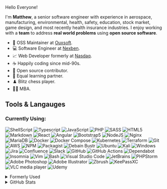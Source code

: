 Hello Everyone!

I'm **Matthew**, a senior software engineer with experience in aerospace, manufacturing, environmental, health, safety, education, stock market, game design, and most recently health insurance industries. I enjoy working with a **team** to address **real world problems** using **open source software**. 

*  🦠 OSS Maintainer at [Ouxsoft](https://ouxsoft.com). 
*  💻 Software Engineer at [Nexben](https://nexben.com).
*  📈 Web Developer formerly at [Nasdaq](https://www.nasdaq.com/).
*  ☕ Happily coding since mid-90s.
*  🧮 Open source contributor.
*  👫 Equal learning partner. 
*  ♟️ Blitz chess player.
*  👨‍🎓 MBA.

## Tools & Langauges
### Currently Using:
<!-- reference https://shields.io/ and https://simpleicons.org/ -->
<!-- langagues -->
![ShellScript](https://img.shields.io/badge/Shell_Script-121011?style=for-the-badge&logo=gnu-bash&logoColor=white)
![Typescript](https://img.shields.io/badge/TypeScript-007ACC?style=for-the-badge&logo=typescript&logoColor=white)
![JavaScript](https://img.shields.io/badge/javascript-%23323330.svg?style=for-the-badge&logo=javascript&logoColor=%23F7DF1E)
![PHP](https://img.shields.io/badge/php-%23777BB4.svg?style=for-the-badge&logo=php&logoColor=white)
![SASS](https://img.shields.io/badge/SASS-hotpink.svg?style=for-the-badge&logo=SASS&logoColor=white)
![HTML5](https://img.shields.io/badge/html5-%23E34F26.svg?style=for-the-badge&logo=html5&logoColor=white)
![Markdown](https://img.shields.io/badge/Markdown-000000?style=for-the-badge&logo=markdown&logoColor=white)
![React](https://img.shields.io/badge/react-%2320232a.svg?style=for-the-badge&logo=react&logoColor=%2361DAFB)
![Angular](https://img.shields.io/badge/angular-%23DD0031.svg?style=for-the-badge&logo=angular&logoColor=white)
![Bootstrap5](https://img.shields.io/badge/bootstrap-%23563D7C.svg?style=for-the-badge&logo=bootstrap&logoColor=white)
![NodeJS](https://img.shields.io/badge/Node.js-339933?style=for-the-badge&logo=nodedotjs&logoColor=white)
![Nginx](https://img.shields.io/badge/nginx-%23009639.svg?style=for-the-badge&logo=nginx&logoColor=white)
![MariaDB](https://img.shields.io/badge/MariaDB-003545?style=for-the-badge&logo=mariadb&logoColor=white)
![Docker](https://img.shields.io/badge/Docker-2496ED.svg?style=for-the-badge&logo=docker&logoColor=white)
![Docker Compose](https://img.shields.io/badge/Docker%20Compose-2496ED.svg?style=for-the-badge&logo=docker&logoColor=white)
![Kubernetes](https://img.shields.io/badge/kubernetes-%23326ce5.svg?style=for-the-badge&logo=kubernetes&logoColor=white)
![Terraform](https://img.shields.io/badge/terraform-%235835CC.svg?style=for-the-badge&logo=terraform&logoColor=white)
![Git](https://img.shields.io/badge/git-%23F05033.svg?style=for-the-badge&logo=git&logoColor=white) <!-- provider -->
![AWS](https://img.shields.io/badge/AWS-%23FF9900.svg?style=for-the-badge&logo=amazon-aws&logoColor=white) 
![NPM](https://img.shields.io/badge/NPM-%23000000.svg?style=for-the-badge&logo=npm&logoColor=white)
![Packagist](https://img.shields.io/badge/Packagist-F28D1A?style=for-the-badge&logo=Packagist&LogoColor=white)
![Debain Bustr](https://img.shields.io/badge/Debian%20Buster-A81D33?style=for-the-badge&logo=debian&logoColor=white)<!-- operating systems -->
![Ubuntu](https://img.shields.io/badge/Ubuntu-E95420?style=for-the-badge&logo=ubuntu&logoColor=white)
![Kali](https://img.shields.io/badge/Kali-268BEE?style=for-the-badge&logo=kalilinux&logoColor=white)
![Windows](https://img.shields.io/badge/Windows-0078D6?style=for-the-badge&logo=windows&logoColor=white)
![Jira](https://img.shields.io/badge/jira-%230A0FFF.svg?style=for-the-badge&logo=jira&logoColor=white)
![Confluence](https://img.shields.io/badge/confluence-%23172BF4.svg?style=for-the-badge&logo=confluence&logoColor=white)
![Slack](https://img.shields.io/badge/Slack-4A154B?style=for-the-badge&logo=slack&logoColor=white)
![GitHub](https://img.shields.io/badge/github-%23121011.svg?style=for-the-badge&logo=github&logoColor=white)
![GitHub Actions](https://img.shields.io/badge/githubactions-%232671E5.svg?style=for-the-badge&logo=githubactions&logoColor=white)
![Dependabot](https://img.shields.io/badge/dependabot-025E8C?style=for-the-badge&logo=dependabot&logoColor=white)
![Insomnia](https://img.shields.io/badge/Insomnia-black?style=for-the-badge&logo=insomnia&logoColor=5849BE)
![Vim](https://img.shields.io/badge/VIM-%2311AB00.svg?style=for-the-badge&logo=vim&logoColor=white)
![Bash](https://img.shields.io/badge/GNU%20Bash-4EAA25?style=for-the-badge&logo=GNU%20Bash&logoColor=white)
![Visual Studio Code](https://img.shields.io/badge/Visual%20Studio%20Code-0078d7.svg?style=for-the-badge&logo=visual-studio-code&logoColor=white)
![JetBrains](https://img.shields.io/badge/JetBrains-000000?style=for-the-badge&logo=JetBrains&LogoColor=white)
![PHPStorm](https://img.shields.io/badge/phpstorm-143?style=for-the-badge&logo=phpstorm&logoColor=black&color=black&labelColor=darkorchid)
![Adobe Photoshop](https://img.shields.io/badge/Photoshop-%2331A8FF.svg?style=for-the-badge&logo=adobephotoshop&logoColor=white)
![Adobe Illustrator](https://img.shields.io/badge/Illustrator-%23FF9A00.svg?style=for-the-badge&logo=adobeillustrator&logoColor=white)
![Zbrush](https://img.shields.io/badge/Zbrush-000000.svg?style=for-the-badge&logoColor=white)
![KeePassXC](https://img.shields.io/badge/KeePassXC-6CAC4D?style=for-the-badge&logo=KeePassXC&logoColor=white)
![VLC media player](https://img.shields.io/badge/VLC-FF8800?style=for-the-badge&logo=vlcmediaplayer&LogoColor=white)
![Udemy](https://img.shields.io/badge/Udemy-A435F0?style=for-the-badge&logo=Udemy&logoColor=white)

<details>
  <summary>Formerly Used</summary>
  
<!-- langagues -->
![Python](https://img.shields.io/badge/python-3670A0?style=for-the-badge&logo=python&logoColor=ffdd54)
![Fanuc Robots](https://img.shields.io/badge/Fanuc%20Robotics-FFEF00?style=for-the-badge&logoColor=white)
![C#](https://img.shields.io/badge/C%23-239120?style=for-the-badge&logo=c-sharp&logoColor=white)
![C++](https://img.shields.io/badge/C%2B%2B-00599C?style=for-the-badge&logo=c%2B%2B&logoColor=white)
![Lua](https://img.shields.io/badge/lua-%232C2D72.svg?style=for-the-badge&logo=lua&logoColor=white)
![Java](https://img.shields.io/badge/Java-ED8B00?style=for-the-badge&logo=java&logoColor=white)
![Perl](https://img.shields.io/badge/Perl-39457E?style=for-the-badge&logo=perl&logoColor=white)
![Ruby](https://img.shields.io/badge/Ruby-CC342D?style=for-the-badge&logo=ruby&logoColor=white)
![Powershell](https://img.shields.io/badge/PowerShell-5391FE?style=for-the-badge&logo=PowerShell&logoColor=white)
![VisualBasic.Net](https://img.shields.io/badge/Visual%20Basic%20.Net-5C2D91?style=for-the-badge&logo=visual-studio&logoColor=white)
![DarkBasic](https://img.shields.io/badge/Dark%20Basic%20-000000?style=for-the-badge&logo=Windows-Terminal&logoColor=white)
![VisualBasic6.0](https://img.shields.io/badge/Visual%20Basic%206.0-5C2D91?style=for-the-badge&logo=visual-studio&logoColor=white)
![C](https://img.shields.io/badge/C-00599C?style=for-the-badge&logo=c&logoColor=white)
![ColdFusion](https://img.shields.io/badge/Cold%20Fusion-00599C?style=for-the-badge&logoColor=white)
![Assembly](https://img.shields.io/badge/Assembly-39457E?style=for-the-badge&logoColor=white)
![ActionScript](https://img.shields.io/badge/ActionScript-CC342D?style=for-the-badge&logoColor=white)
![RabbitMQ](https://img.shields.io/badge/RabbitMQ-FF6600?style=for-the-badge&logo=RabbitMQ&LogoColor=white)
![RubyGems](https://img.shields.io/badge/RubyGems-E9573F?style=for-the-badge&logo=RubyGems&LogoColor=white)
![SVG](https://img.shields.io/badge/SVG-FFB13B?style=for-the-badge&logo=SVG&LogoColor=white)
![Less](https://img.shields.io/badge/less-2B4C80?style=for-the-badge&logo=less&logoColor=white)
![CSS3](https://img.shields.io/badge/CSS3-1572B6?style=for-the-badge&logo=css3&logoColor=white)
![CSS2](https://img.shields.io/badge/CSS2-E34F26.svg?style=for-the-badge&logoColor=white)
![CSS1](https://img.shields.io/badge/CSS1-E34F26.svg?style=for-the-badge&logoColor=white)
![Apache](https://img.shields.io/badge/apache-%23D42029.svg?style=for-the-badge&logo=apache&logoColor=white)
![XHTML DTD](https://img.shields.io/badge/XHTML%20DTD-E34F26.svg?style=for-the-badge&logoColor=white)
![HTML 4.01](https://img.shields.io/badge/HTML%204.01-E34F26.svg?style=for-the-badge&logoColor=white)
![HTML 3.2](https://img.shields.io/badge/HTML%203.2-E34F26.svg?style=for-the-badge&logoColor=white)
![HTML 2](https://img.shields.io/badge/HTML%202.0-E34F26.svg?style=for-the-badge&logoColor=white)
![HTML 1.0](https://img.shields.io/badge/HTML%201.0-E34F26.svg?style=for-the-badge&logoColor=white)
![BatchScript](https://img.shields.io/badge/Batch%20Script-008484?style=for-the-badge&logo=Windows%20Terminal&logoColor=white) <!-- package management --> 
![Zend Framework](https://img.shields.io/badge/Zend%20Framework-68B604?style=for-the-badge&logo=ZendFramework&LogoColor=white)
![Symfony](https://img.shields.io/badge/symfony-%23000000.svg?style=for-the-badge&logo=symfony&logoColor=white)
![Bootstrap2to4](https://img.shields.io/badge/bootstrap%202%20to%204-%23563D7C.svg?style=for-the-badge&logo=bootstrap&logoColor=white)
![Zurb Foundation](https://img.shields.io/badge/Zurb%20Foundation-563D7C.svg?style=for-the-badge&logoColor=white)
![Siimple](https://img.shields.io/badge/Siimple%20CSS-563D7C.svg?style=for-the-badge&logoColor=white)
![Yarn](https://img.shields.io/badge/Yarn-2C8EBB?style=for-the-badge&logo=yarn&logoColor=white) <!-- session management --> 
![Redis](https://img.shields.io/badge/redis-%23DD0031.svg?style=for-the-badge&logo=redis&logoColor=white) <!-- third party libraries --> 
![JQuery](https://img.shields.io/badge/jQuery-0769AD?style=for-the-badge&logo=jquery&logoColor=white)
![TensorFlow](https://img.shields.io/badge/TensorFlow-FF6F00?style=for-the-badge&logo=tensorflow&logoColor=white)
![Rss](https://img.shields.io/badge/rss-F88900?style=for-the-badge&logo=rss&logoColor=white)
![Threejs](https://img.shields.io/badge/threejs-black?style=for-the-badge&logo=three.js&logoColor=white)
![Chart.js](https://img.shields.io/badge/chart.js-F5788D.svg?style=for-the-badge&logo=chart.js&logoColor=white)
![Laravel](https://img.shields.io/badge/laravel-%23FF2D20.svg?style=for-the-badge&logo=laravel&logoColor=white)
![MaterialUI](https://img.shields.io/badge/Material--UI-0081CB?style=for-the-badge&logo=material-ui&logoColor=white) <!-- infrastructure provider --> 
![Oracle](https://img.shields.io/badge/Oracle-F80000?style=for-the-badge&logo=oracle&logoColor=white) <!-- database --> 
![MySQL](https://img.shields.io/badge/mysql-%2300f.svg?style=for-the-badge&logo=mysql&logoColor=white)
![MongoDB](https://img.shields.io/badge/MongoDB-white?style=for-the-badge&logo=mongodb&logoColor=4EA94B)
![SQLite](https://img.shields.io/badge/sqlite-%2307405e.svg?style=for-the-badge&logo=sqlite&logoColor=white)
![MSSQL](https://img.shields.io/badge/Microsoft%20SQL%20Server-CC2927?style=for-the-badge&logo=microsoft%20sql%20server&logoColor=white) <!-- search engine --> ![ElasticSearch](https://img.shields.io/badge/-ElasticSearch-005571?style=for-the-badge&logo=elasticsearch)
![Apache Solr](https://img.shields.io/badge/Apach%20Solr-005571?style=for-the-badge&logo=Apache%20Solr) <!-- Testing --> 
![Selenium](https://img.shields.io/badge/Selenium-43B02A?style=for-the-badge&logo=Selenium&logoColor=white)
![CodeCov](https://img.shields.io/badge/codecov-%23ff0077.svg?style=for-the-badge&logo=codecov&logoColor=white) <!-- CI and Orchestration --> 
![GitLab CI](https://img.shields.io/badge/GitLabCI-%23181717.svg?style=for-the-badge&logo=gitlab&logoColor=white)
![Ansible](https://img.shields.io/badge/ansible-%231A1918.svg?style=for-the-badge&logo=ansible&logoColor=white)
![TravisCI](https://img.shields.io/badge/travisci-%232B2F33.svg?style=for-the-badge&logo=travis&logoColor=white)
![Jenkins](https://img.shields.io/badge/jenkins-%232C5263.svg?style=for-the-badge&logo=jenkins&logoColor=white) <!-- Content Management Systems --> 
![Wordpress](https://img.shields.io/badge/Wordpress-21759B?style=for-the-badge&logo=wordpress&logoColor=white)
![Drupal](https://img.shields.io/badge/Drupal-0678BE?style=for-the-badge&logo=drupal&logoColor=white)
![Moodle](https://img.shields.io/badge/Moodle-0678BE?style=for-the-badge&logoColor=white)
![GitLab](https://img.shields.io/badge/gitlab-%23181717.svg?style=for-the-badge&logo=gitlab&logoColor=white) <!-- networking -->
![Synology](https://img.shields.io/badge/Synology-B5B5B6?style=for-the-badge&logo=Synology&LogoColor=white)
![SonicWall](https://img.shields.io/badge/SonicWall-FF791A?style=for-the-badge&logo=SonicWall&LogoColor=white)
![Graylog](https://img.shields.io/badge/Graylog-FF3633?style=for-the-badge&logo=Graylog&LogoColor=white)
![Ubiquiti](https://img.shields.io/badge/Ubiquiti-0559C9?style=for-the-badge&logo=Ubiquiti&LogoColor=white) <!--Software --> 
![GraphQL](https://img.shields.io/badge/GraphQL-E10098?style=for-the-badge&logo=graphql&LogoColor=white)
![Mustache](https://img.shields.io/badge/Mustashe-FAA918?style=for-the-badge&logo=Handlebars.js&LogoColor=white)
![Postman](https://img.shields.io/badge/Postman-FF6C37?style=for-the-badge&logo=postman&LogoColor=white)
![Grafana](https://img.shields.io/badge/Grafana-F46800?style=for-the-badge&logo=grafana&LogoColor=white)
![Microsoft Active Directory](https://img.shields.io/badge/Microsoft%20Active%20Directory-FAA918?style=for-the-badge&logo=Windows&LogoColor=white)
![OpenLDAP](https://img.shields.io/badge/OpenLDAP-FAA918?style=for-the-badge&LogoColor=white)
![LDAP](https://img.shields.io/badge/LDAP-FAA918?style=for-the-badge&LogoColor=white)
![SAMBA](https://img.shields.io/badge/SAMBA-FAA918?style=for-the-badge&LogoColor=white)
![NTFS](https://img.shields.io/badge/NTFS-FAA918?style=for-the-badge&LogoColor=white)
![RADIUS](https://img.shields.io/badge/RADIUS-FAA918?style=for-the-badge&LogoColor=white)
![Shibboleth SAMLl](https://img.shields.io/badge/Shibboleth%20saml-FAA918?style=for-the-badge&LogoColor=white)
![Authorize.net](https://img.shields.io/badge/Authorize.net-FAA918?style=for-the-badge&LogoColor=white)
![Salesforce](https://img.shields.io/badge/Salesforce-FAA918?style=for-the-badge&LogoColor=white)
![MailChimp](https://img.shields.io/badge/MailChimp-FAA918?style=for-the-badge&LogoColor=white)
![Google Analytics](https://img.shields.io/badge/Google%20Anlaytics-FAA918?style=for-the-badge&LogoColor=white)
![Constant Contact](https://img.shields.io/badge/Constant%20Contact-FAA918?style=for-the-badge&LogoColor=white)
![Stata](https://img.shields.io/badge/Stata-FAA918?style=for-the-badge&LogoColor=white)
![GoDaddy](https://img.shields.io/badge/Godaddy-FAA918?style=for-the-badge&LogoColor=white)
![Tucow](https://img.shields.io/badge/Tucow-FAA918?style=for-the-badge&LogoColor=white)
![DigiCert](https://img.shields.io/badge/DigiCert-FAA918?style=for-the-badge&LogoColor=white)
![Bind9](https://img.shields.io/badge/Bind9-FAA918?style=for-the-badge&LogoColor=white)
![GSuite](https://img.shields.io/badge/GSuite-FAA918?style=for-the-badge&LogoColor=white)
![Grunt](https://img.shields.io/badge/Grunt-FAA918?style=for-the-badge&logo=Grunt&LogoColor=white)
![Kaspersky](https://img.shields.io/badge/Kaspersky-006D5C?style=for-the-badge&logo=Kaspersky&LogoColor=white)
![PSP Homebrew Game Developer](https://img.shields.io/badge/PSP%20Homebrew-003791?style=for-the-badge&logo=playstation&LogoColor=white)
![LogMeIn](https://img.shields.io/badge/LogMeIn-45B6F2?style=for-the-badge&logo=LogMeIn&LogoColor=white)
![PHPMyAdmin](https://img.shields.io/badge/PHPMyAdmin-6C78AF?style=for-the-badge&logo=PHPMyAdmin&LogoColor=white)
![KeePass2](https://img.shields.io/badge/KeePass2-008484?style=for-the-badge&logo=KeePassXC&logoColor=white)
![KeeperSecurity](https://img.shields.io/badge/Keeper%20Security-000000?style=for-the-badge&logo=Enpass&logoColor=white)
![Trello](https://img.shields.io/badge/Trello-%23026AA7.svg?style=for-the-badge&logo=Trello&logoColor=white)
![.Net](https://img.shields.io/badge/.NET-5C2D91?style=for-the-badge&logo=.net&logoColor=white)
![Borland C++](https://img.shields.io/badge/Borland%20C%2B%2B-00599C?style=for-the-badge&logo=c%2B%2B&logoColor=white)
![Gimp](https://img.shields.io/badge/gimp-5C5543?style=for-the-badge&logo=gimp&logoColor=white)
![Inkscape](https://img.shields.io/badge/Inkscape-000000?style=for-the-badge&logo=Inkscape&logoColor=white)
![OpenOffice](https://img.shields.io/badge/Apache_OpenOffice-0E85CD?style=for-the-badge&logo=ApacheOpenOffice&logoColor=white)
![MS OFfice](https://img.shields.io/badge/Microsoft_Office-D83B01?style=for-the-badge&logo=microsoft-office&logoColor=white)
![Sublime](https://img.shields.io/badge/sublime_text-%23575757.svg?&style=for-the-badge&logo=sublime-text&logoColor=important)
![Notepadd++](https://img.shields.io/badge/Notepad++-90E59A.svg?style=for-the-badge&logo=notepad%2B%2B&logoColor=black)
![Adobe Premium](https://img.shields.io/badge/Adobe%20Premiere-9999FF.svg?style=for-the-badge&logo=AdobePremierePro&logoColor=white)
![SketchUp](https://img.shields.io/badge/Sketchup-005F9E.svg?style=for-the-badge&logo=sketchup&logoColor=white)
![3D Studio Max](https://img.shields.io/badge/3D%20Studio%20Max-9999FF.svg?style=for-the-badge&logoColor=white)
![Maya](https://img.shields.io/badge/Maya-9999FF.svg?style=for-the-badge&logoColor=white)
![Blender](https://img.shields.io/badge/blender-%23F5792A.svg?style=for-the-badge&logo=blender&logoColor=white)
![Dreamweaver](https://img.shields.io/badge/Adobe%20Dreamweaver-072401?style=for-the-badge&logo=Adobe%20Dreamweaver&logoColor=34F400)
![Nano](https://img.shields.io/badge/Nano-000000.svg?style=for-the-badge&logo=Nano&logoColor=white)
![Visual Studio](https://img.shields.io/badge/Visual%20Studio-5C2D91.svg?style=for-the-badge&logo=visual-studio&logoColor=white)
![Lotus 123](https://img.shields.io/badge/Lotus%20123-000000.svg?style=for-the-badge&logoColor=white)
![Eclipse](https://img.shields.io/badge/Eclipse-FE7A16.svg?style=for-the-badge&logo=Eclipse&logoColor=white)
![Stack Overflow](https://img.shields.io/badge/StackOverflow-F58025?style=for-the-badge&logo=StackOverflow&LogoColor=white)
![Super User](https://img.shields.io/badge/Super%20User-38A1CE?style=for-the-badge&logo=SuperUser&LogoColor=white)
![SurveyMonkey](https://img.shields.io/badge/SurveyMonkey-00BF6F?style=for-the-badge&logo=SurveyMonkey&LogoColor=white)
![Zoom](https://img.shields.io/badge/Zoom-2D8CFF?style=for-the-badge&logo=Zoom&LogoColor=white)
![Atom](https://img.shields.io/badge/Atom-%2366595C.svg?style=for-the-badge&logo=atom&logoColor=white) <!-- virtualization -->
![LXD](https://img.shields.io/badge/LXD-00599C?style=for-the-badge&logoColor=white)
![LXC](https://img.shields.io/badge/LXC-00599C?style=for-the-badge&LogoColor=white)<!--Operating Systems --> 
![VirtualBox](https://img.shields.io/badge/VirtualBox-183A61?style=for-the-badge&logo=virtualbox&logoColor=white)
![Linux Mint](https://img.shields.io/badge/Linux%20Mint-87CF3E?style=for-the-badge&logo=linuxmint&LogoColor=white)
![XFCE](https://img.shields.io/badge/XFCE-2284F2?style=for-the-badge&logo=xfce&LogoColor=white)
![Alpine Linux](https://img.shields.io/badge/Alpine_Linux-%230D597F.svg?style=for-the-badge&logo=alpine-linux&logoColor=white)
![Arch](https://img.shields.io/badge/Arch%20Linux-1793D1?logo=arch-linux&logoColor=fff&style=for-the-badge)
![Cent OS](https://img.shields.io/badge/cent%20os-002260?style=for-the-badge&logo=centos&logoColor=F0F0F0)
![Debian](https://img.shields.io/badge/Debian-D70A53?style=for-the-badge&logo=debian&logoColor=white)
![Suse](https://img.shields.io/badge/SUSE-0C322C?style=for-the-badge&logo=SUSE&logoColor=white)
![Red Hat](https://img.shields.io/badge/Red%20Hat-EE0000?style=for-the-badge&logo=redhat&logoColor=white)
![Apple](https://img.shields.io/badge/Apple-%23000000.svg?style=for-the-badge&logo=apple&logoColor=white) 
![Windows XP](https://img.shields.io/badge/Windows%20xp-003399?style=for-the-badge&logo=windowsxp&logoColor=white)
![Windows 95](https://img.shields.io/badge/Windows%2095-008484?style=for-the-badge&logo=windows95&logoColor=white)
![Windows 3.1](https://img.shields.io/badge/Windows%203.1-008484?style=for-the-badge&logo=windows95&logoColor=white)
![MSDOS](https://img.shields.io/badge/MSDOS-008484?style=for-the-badge&logo=Windows%20Terminal&logoColor=white)
  
... and many others.
</details>


<details>
  <summary>GitHub Stats</summary>
  
![hxtree's overall stats](https://github-readme-stats.vercel.app/api?username=hxtree&count_private=true&show_icons=true&include_all_commits=true&hide_border=true&hide_title=true)
</details>

